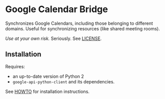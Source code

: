 # Google Calendar Bridge

Synchronizes Google Calendars, including those belonging to different domains.
Useful for synchronizing resources (like shared meeting rooms).

_Use at your own risk._ Seriously. See [LICENSE](LICENSE).

## Installation

Requires:

 * an up-to-date version of Python 2
 * `google-api-python-client` and its dependencies.

See [HOWTO](HOWTO.md) for installation instructions.

